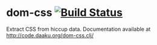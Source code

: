 dom-css [![Build Status](https://secure.travis-ci.org/nshah/dom-css.clj.png)](http://travis-ci.org/nshah/dom-css.clj)
=======

Extract CSS from hiccup data. Documentation available at
http://code.daaku.org/dom-css.clj/
